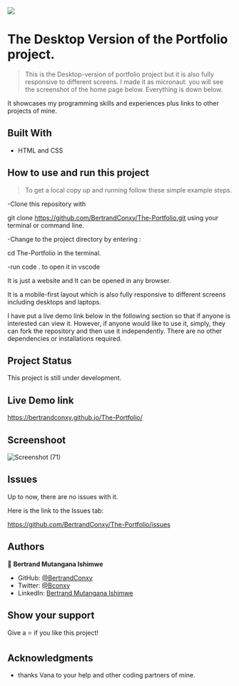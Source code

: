 ![](https://img.shields.io/badge/Microverse-blueviolet)

# The Desktop Version of the Portfolio project.

>This is the Desktop-version of portfolio project but it is also fully responsive to different screens. I made it as micronaut.
>you will see the screenshot of the home page below.
>Everything is down below.

It showcases my programming skills and experiences plus links to other projects of mine.

## Built With

- HTML and CSS 

## How to use and run this project

>To get a local copy up and running follow these simple example steps.

-Clone this repository with

git clone https://github.com/BertrandConxy/The-Portfolio.git using your terminal or command line.

-Change to the project directory by entering :

cd The-Portfolio in the terminal.

-run code . to open it in vscode


It is just a website and It can be opened in any browser.

It is a mobile-first layout which is also fully responsive to different screens including desktops and laptops.

I have put a live demo link below in the following section so that
if anyone is interested can view it. However, if anyone would like to use it, simply, they can fork the repository and then use it independently.
There are no other dependencies or installations required.

## Project Status
This project is still under development.

## Live Demo link
 https://bertrandconxy.github.io/The-Portfolio/

## Screenshoot
![Screenshot (71)](https://user-images.githubusercontent.com/90222110/145774268-e443e1d7-3387-498d-8828-6a38c9326edd.png)



## Issues

Up to now, there are no issues with it.

Here is the link to the Issues tab:

https://github.com/BertrandConxy/The-Portfolio/issues

## Authors

👤 **Bertrand Mutangana Ishimwe**

- GitHub: [@BertrandConxy](https://github.com/BertrandConxy)
- Twitter: [@Bconxy](https://twitter.com/Bconxy)
- LinkedIn: [Bertrand Mutangana Ishimwe](https://www.linkedin.com/in/bertrand-mutangana-024905220/)


## Show your support

Give a ⭐️ if you like this project!

## Acknowledgments

- thanks Vana to your help and other coding partners of mine.

